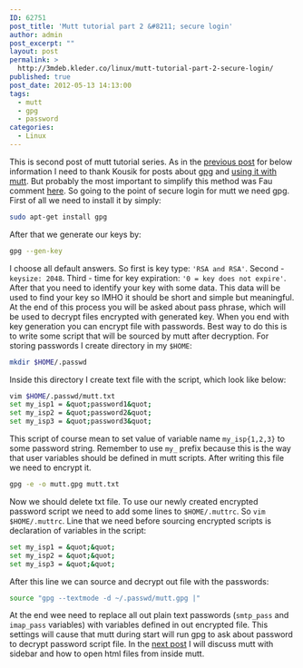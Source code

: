 ```yaml
---
ID: 62751
post_title: 'Mutt tutorial part 2 &#8211; secure login'
author: admin
post_excerpt: ""
layout: post
permalink: >
  http://3mdeb.kleder.co/linux/mutt-tutorial-part-2-secure-login/
published: true
post_date: 2012-05-13 14:13:00
tags:
  - mutt
  - gpg
  - password
categories:
  - Linux
---
```

This is second post of mutt tutorial series. As in the [previous post](/2012/05/13/mutt-tutorial-part-1-setup-imap-account)
for below information I need to thank Kousik for posts about [gpg](http://nixtricks.wordpress.com/2009/10/04/introduction-to-encryption-of-files-using-gpg/)
and [using it with mutt](http://nixtricks.wordpress.com/2010/05/05/mutt-configure-mutt-to-receive-email-via-imap-and-send-via-smtp/).
But probably the most important to simplify this method was Fau comment [here](http://nixtricks.wordpress.com/2010/05/20/mutt-multiple-email-accounts-using-hooks/#comment-162). 
So going to the point of secure login for mutt we need gpg. First of all we need 
to install it by simply:
```bash
sudo apt-get install gpg
```
After that we generate our keys by:
```bash
gpg --gen-key
```
I choose all default answers. So first is key type: `'RSA and RSA'`. 
Second - `keysize: 2048`. Third - time for key expiration: `'0 = key does not expire'`.
After that you need to identify your key with some data. This data will be used
to find your key so IMHO it should be short and simple but meaningful. At the end
of this process you will be asked about pass phrase, which will be used to decrypt
files encrypted with generated key. When you end with key generation you can
encrypt file with passwords. Best way to do this is to write some script that will
be sourced by mutt after decryption. For storing passwords I create directory in my `$HOME`:
```bash
mkdir $HOME/.passwd
```
Inside this directory I create text file with the script, which look like below:
```bash
vim $HOME/.passwd/mutt.txt
set my_isp1 = &quot;password1&quot;
set my_isp2 = &quot;password2&quot;
set my_isp3 = &quot;password3&quot;
```
This script of course mean to set value of variable name `my_isp{1,2,3}` to some 
password string. Remember to use `my_` prefix because this is the way that user 
variables should be defined in mutt scripts. After writing this file we need to 
encrypt it.
```bash
gpg -e -o mutt.gpg mutt.txt
```
Now we should delete txt file. To use our newly created encrypted password script
we need to add some lines to `$HOME/.muttrc`. So `vim $HOME/.muttrc`. Line that
we need before sourcing encrypted scripts is declaration of variables in the script:
```bash
set my_isp1 = &quot;&quot;
set my_isp2 = &quot;&quot; 
set my_isp3 = &quot;&quot;
```
After this line we can source and decrypt out file with the passwords:
```bash
source "gpg --textmode -d ~/.passwd/mutt.gpg |"
```
At the end wee need to replace all out plain text passwords (`smtp_pass` and
`imap_pass` variables) with variables defined in out encrypted file. This
settings will cause that mutt during start will run gpg to ask about password
to decrypt password script file. In the [next post](/2012/05/13/mutt-tutorial-part-3-sidebar-urls-in-e/) 
I will discuss mutt with sidebar and how to open html files from inside mutt.